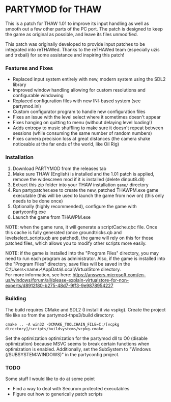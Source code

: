 # PARTYMOD for THAW
This is a patch for THAW 1.01 to improve its input handling as well as smooth out a few other parts of the PC port.
The patch is designed to keep the game as original as possible, and leave its files unmodified.

This patch was originally developed to provide input patches to be integrated into reTHAWed.  Thanks to the reTHAWed team (especially uzis and trxbail) for some assistance and inspiring this patch!

### Features and Fixes
* Replaced input system entirely with new, modern system using the SDL2 library
* Improved window handling allowing for custom resolutions and configurable windowing
* Replaced configuration files with new INI-based system (see partymod.ini)
* Custom configurator program to handle new configuration files
* Fixes an issue with the level select where it sometimes doesn't appear
* Fixes hanging on quitting to menu (without delaying level loading!)
* Adds entropy to music shuffling to make sure it doesn't repeat between sessions (while consuming the same number of random numbers)
* Fixes camera precision loss at great distances (the camera shake noticeable at the far ends of the world, like Oil Rig)

### Installation
1. Download PARTYMOD from the releases tab
2. Make sure THAW (English) is installed and the 1.01 patch is applied, remove the widescreen mod if it is installed (delete dinput8.dll)
3. Extract this zip folder into your THAW installation `game/` directory
4. Run partypatcher.exe to create the new, patched THAWPM.exe game executable (this will be used to launch the game from now on) (this only needs to be done once)
5. Optionally (highly recommended), configure the game with partyconfig.exe
6. Launch the game from THAWPM.exe

NOTE: when the game runs, it will generate a scriptCache.qbc file.  Once this cache is fully generated (once groundtricks.qb and levelselect_scripts.qb are patched), the game will rely on this for those patched files, which allows you to modify other scripts more easily.

NOTE: if the game is installed into the "Program Files" directory, you may need to run each program as administrator. 
Also, if the game is installed into the "Program Files" directory, save files will be saved in the C:\Users\<name>\AppData\Local\VirtualStore directory.  
For more information, see here: https://answers.microsoft.com/en-us/windows/forum/all/please-explain-virtualstore-for-non-experts/d8912f80-b275-48d7-9ff3-9e9878954227

### Building
The build requires CMake and SDL2 (I install it via vspkg).  Create the project file like so from the partymod-thps3/build directory:
```
cmake .. -A win32 -DCMAKE_TOOLCHAIN_FILE=C:/[vcpkg directory]/scripts/buildsystems/vcpkg.cmake
```

Set the optimization optimization for the partymod dll to O0 (disable optimization) because MSVC seems to break certain functions when optimization is enabled.
Additionally, set the SubSystem to "Windows (/SUBSYSTEM:WINDOWS)" in the partyconfig project.

### TODO
Some stuff I would like to do at some point
* Find a way to deal with Securom protected executables
* Figure out how to generically patch scripts